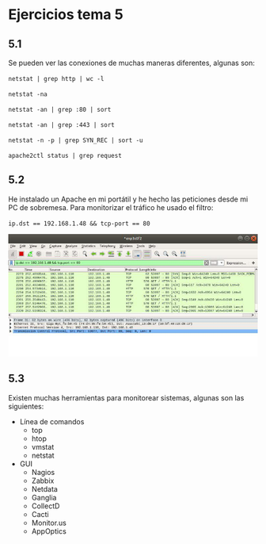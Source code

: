 # Ejercicios tema 5

## 5.1

Se pueden ver las conexiones de muchas maneras diferentes, algunas son:

`netstat | grep http | wc -l`

`netstat -na`

`netstat -an | grep :80 | sort`

`netstat -an | grep :443 | sort`

`netstat -n -p | grep SYN_REC | sort -u`

`apache2ctl status | grep request `



## 5.2

He instalado un Apache en mi portátil y he hecho las peticiones desde mi PC de sobremesa. Para monitorizar el tráfico he usado el filtro:

`ip.dst == 192.168.1.48 && tcp-port == 80`

![](https://github.com/harvestcore/SWAP/blob/master/ejercicios/tema5/images/wireshark.jpg)

## 5.3

Existen muchas herramientas para monitorear sistemas, algunas son las siguientes:

- Línea de comandos
  - top
  - htop
  - vmstat
  - netstat
- GUI
  - Nagios
  - Zabbix
  - Netdata
  - Ganglia
  - CollectD
  - Cacti
  - Monitor.us
  - AppOptics

